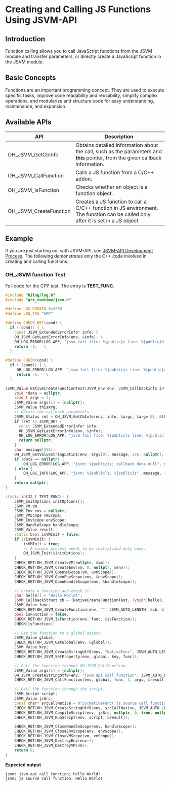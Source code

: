 # Creating and Calling JS Functions Using JSVM-API

## Introduction

Function calling allows you to call JavaScript functions from the JSVM module and transfer parameters, or directly create a JavaScript function in the JSVM module.

## Basic Concepts

Functions are an important programming concept. They are used to execute specific tasks, improve code readability and reusability, simplify complex operations, and modularize and structure code for easy understanding, maintenance, and expansion.

## Available APIs

| API                      | Description                      |
|----------------------------|--------------------------------|
| OH_JSVM_GetCbInfo          | Obtains detailed information about the call, such as the parameters and **this** pointer, from the given callback information.|
| OH_JSVM_CallFunction       | Calls a JS function from a C/C++ addon.|
| OH_JSVM_IsFunction         | Checks whether an object is a function object.|
| OH_JSVM_CreateFunction     | Creates a JS function to call a C/C++ function in JS environment. The function can be called only after it is set in a JS object.|

## Example

If you are just starting out with JSVM-API, see [JSVM-API Development Process](use-jsvm-process.md). The following demonstrates only the C++ code involved in creating and calling functions.

### OH_JSVM function Test

Full code for the CPP test. The entry is **TEST_FUNC**.
``` cpp
#include "hilog/log.h"
#include "ark_runtime/jsvm.h"

#define LOG_DOMAIN 0x3200
#define LOG_TAG "APP"

#define CHECK_RET(cond) \
  if ((cond)) { \
    const JSVM_ExtendedErrorInfo* info; \
    OH_JSVM_GetLastErrorInfo(env, &info); \
    OH_LOG_ERROR(LOG_APP, "jsvm fail file: %{public}s line: %{public}d ret = %{public}d message = %{public}s", __FILE__, __LINE__, cond, info != nullptr ? info->errorMessage : ""); \
    return -1;   \
  }

#define CHECK(cond) \
  if (!(cond)) { \
     OH_LOG_ERROR(LOG_APP, "jsvm fail file: %{public}s line: %{public}d ret = %{public}d", __FILE__, __LINE__, cond); \
     return -1;   \
  }

JSVM_Value NativeCreateFunctionTest(JSVM_Env env, JSVM_CallbackInfo info) {
    void *data = nullptr;
    size_t argc = 1;
    JSVM_Value argv[1] = {nullptr};
    JSVM_Value thisArg;
    // Obtain the callback parameters.
    JSVM_Status ret = OH_JSVM_GetCbInfo(env, info, &argc, &argv[0], &thisArg, &data);
    if (ret != JSVM_OK) {
      const JSVM_ExtendedErrorInfo* info;
      OH_JSVM_GetLastErrorInfo(env, &info);
      OH_LOG_ERROR(LOG_APP, "jsvm fail file: %{public}s line: %{public}d ret = %{public}d message = %{public}s", __FILE__, __LINE__, ret, info != nullptr ? info->errorMessage : "");
      return nullptr;
    }
    char message[256];
    OH_JSVM_GetValueStringLatin1(env, argv[0], message, 256, nullptr);
    if (data == nullptr) {
        OH_LOG_ERROR(LOG_APP, "jsvm: %{public}s; callback data null", message);
    } else {
        OH_LOG_INFO(LOG_APP, "jsvm: %{public}s; %{public}s", message, (char*)data);
    }
    return nullptr;
}

static int32_t TEST_FUNC() {
    JSVM_InitOptions initOptions{};
    JSVM_VM vm;
    JSVM_Env env = nullptr;
    JSVM_VMScope vmScope;
    JSVM_EnvScope envScope;
    JSVM_HandleScope handleScope;
    JSVM_Value result;
    static bool isVMInit = false;
    if (!isVMInit) {
        isVMInit = true;
        // A single process needs to be initialized only once.
        OH_JSVM_Init(&initOptions);
    }
    CHECK_RET(OH_JSVM_CreateVM(nullptr, &vm));
    CHECK_RET(OH_JSVM_CreateEnv(vm, 0, nullptr, &env));
    CHECK_RET(OH_JSVM_OpenVMScope(vm, &vmScope));
    CHECK_RET(OH_JSVM_OpenEnvScope(env, &envScope));
    CHECK_RET(OH_JSVM_OpenHandleScope(env, &handleScope));

    // Create a function and check it.
    char hello[] = "Hello World!";
    JSVM_CallbackStruct cb = {NativeCreateFunctionTest, (void*)hello};
    JSVM_Value func;
    CHECK_RET(OH_JSVM_CreateFunction(env, "", JSVM_AUTO_LENGTH, &cb, &func));
    bool isFunction = false;
    CHECK_RET(OH_JSVM_IsFunction(env, func, &isFunction));
    CHECK(isFunction);

    // Set the function to a global object.
    JSVM_Value global;
    CHECK_RET(OH_JSVM_GetGlobal(env, &global));
    JSVM_Value key;
    CHECK_RET(OH_JSVM_CreateStringUtf8(env, "NativeFunc", JSVM_AUTO_LENGTH, &key));
    CHECK_RET(OH_JSVM_SetProperty(env, global, key, func));

    // Call the function through OH_JSVM_CallFunction.
    JSVM_Value argv[1] = {nullptr};
    OH_JSVM_CreateStringUtf8(env, "jsvm api call function", JSVM_AUTO_LENGTH, &argv[0]);
    CHECK_RET(OH_JSVM_CallFunction(env, global, func, 1, argv, &result));

    // Call the function through the script.
    JSVM_Script script;
    JSVM_Value jsSrc;
    const char* srcCallNative = R"JS(NativeFunc('js source call function');)JS";
    CHECK_RET(OH_JSVM_CreateStringUtf8(env, srcCallNative, JSVM_AUTO_LENGTH, &jsSrc));
    CHECK_RET(OH_JSVM_CompileScript(env, jsSrc, nullptr, 0, true, nullptr, &script));
    CHECK_RET(OH_JSVM_RunScript(env, script, &result));

    CHECK_RET(OH_JSVM_CloseHandleScope(env, handleScope));
    CHECK_RET(OH_JSVM_CloseEnvScope(env, envScope));
    CHECK_RET(OH_JSVM_CloseVMScope(vm, vmScope));
    CHECK_RET(OH_JSVM_DestroyEnv(env));
    CHECK_RET(OH_JSVM_DestroyVM(vm));
    return 0;
}
```
**Expected output**
```
jsvm: jsvm api call function; Hello World!
jsvm: js source call function; Hello World!
```
